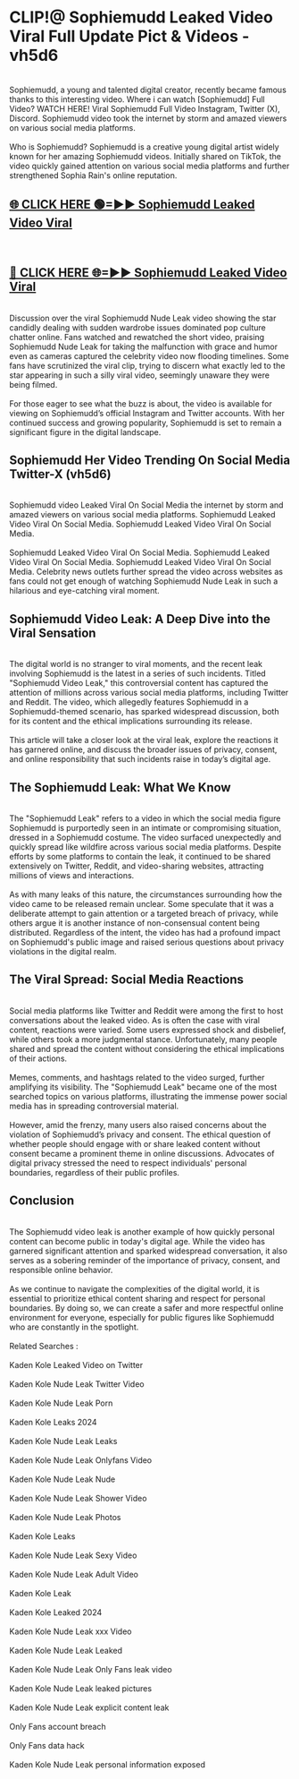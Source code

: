 # CLIP!@ Sophiemudd Leaked Video Viral Full Update Pict & Videos - vh5d6
<br>
Sophiemudd, a young and talented digital creator, recently became famous thanks to this interesting video. Where i can watch [Sophiemudd] Full Video? WATCH HERE! Viral Sophiemudd Full Video Instagram, Twitter (X), Discord. Sophiemudd video took the internet by storm and amazed viewers on various social media platforms.
<br><br>
Who is Sophiemudd? Sophiemudd is a creative young digital artist widely known for her amazing Sophiemudd videos. Initially shared on TikTok, the video quickly gained attention on various social media platforms and further strengthened Sophia Rain's online reputation.
<br>
<h2><a href="https://bestclip.site?title=Sophiemudd">🌐 CLICK HERE 🟢=►► Sophiemudd Leaked Video Viral</a></h2>
<br>
<h2><a href="https://bestclip.site?title=Sophiemudd">🔴 CLICK HERE 🌐=►► Sophiemudd Leaked Video Viral</a></h2>
<br>
Discussion over the viral Sophiemudd Nude Leak video showing the star candidly dealing with sudden wardrobe issues dominated pop culture chatter online. Fans watched and rewatched the short video, praising Sophiemudd Nude Leak for taking the malfunction with grace and humor even as cameras captured the celebrity video now flooding timelines. Some fans have scrutinized the viral clip, trying to discern what exactly led to the star appearing in such a silly viral video, seemingly unaware they were being filmed.
<br><br>
For those eager to see what the buzz is about, the video is available for viewing on Sophiemudd’s official Instagram and Twitter accounts. With her continued success and growing popularity, Sophiemudd is set to remain a significant figure in the digital landscape.
<br>
<h2>Sophiemudd Her Video Trending On Social Media Twitter-X (vh5d6)</h2>
<br>
Sophiemudd video Leaked Viral On Social Media the internet by storm and amazed viewers on various social media platforms. Sophiemudd Leaked Video Viral On Social Media. Sophiemudd Leaked Video Viral On Social Media.
<br><br>
Sophiemudd Leaked Video Viral On Social Media. Sophiemudd Leaked Video Viral On Social Media. Sophiemudd Leaked Video Viral On Social Media. Celebrity news outlets further spread the video across websites as fans could not get enough of watching Sophiemudd Nude Leak in such a hilarious and eye-catching viral moment.
<br>
<h2>Sophiemudd Video Leak: A Deep Dive into the Viral Sensation</h2>
<br>
The digital world is no stranger to viral moments, and the recent leak involving Sophiemudd is the latest in a series of such incidents. Titled "Sophiemudd Video Leak," this controversial content has captured the attention of millions across various social media platforms, including Twitter and Reddit. The video, which allegedly features Sophiemudd in a Sophiemudd-themed scenario, has sparked widespread discussion, both for its content and the ethical implications surrounding its release.
<br><br>
This article will take a closer look at the viral leak, explore the reactions it has garnered online, and discuss the broader issues of privacy, consent, and online responsibility that such incidents raise in today’s digital age.
<br>
<h2>The Sophiemudd Leak: What We Know</h2>
<br>
The "Sophiemudd Leak" refers to a video in which the social media figure Sophiemudd is purportedly seen in an intimate or compromising situation, dressed in a Sophiemudd costume. The video surfaced unexpectedly and quickly spread like wildfire across various social media platforms. Despite efforts by some platforms to contain the leak, it continued to be shared extensively on Twitter, Reddit, and video-sharing websites, attracting millions of views and interactions.
<br><br>
As with many leaks of this nature, the circumstances surrounding how the video came to be released remain unclear. Some speculate that it was a deliberate attempt to gain attention or a targeted breach of privacy, while others argue it is another instance of non-consensual content being distributed. Regardless of the intent, the video has had a profound impact on Sophiemudd's public image and raised serious questions about privacy violations in the digital realm.
<br>
<h2>The Viral Spread: Social Media Reactions</h2>
<br>
Social media platforms like Twitter and Reddit were among the first to host conversations about the leaked video. As is often the case with viral content, reactions were varied. Some users expressed shock and disbelief, while others took a more judgmental stance. Unfortunately, many people shared and spread the content without considering the ethical implications of their actions.
<br><br>
Memes, comments, and hashtags related to the video surged, further amplifying its visibility. The "Sophiemudd Leak" became one of the most searched topics on various platforms, illustrating the immense power social media has in spreading controversial material.
<br><br>
However, amid the frenzy, many users also raised concerns about the violation of Sophiemudd’s privacy and consent. The ethical question of whether people should engage with or share leaked content without consent became a prominent theme in online discussions. Advocates of digital privacy stressed the need to respect individuals' personal boundaries, regardless of their public profiles.
<br>
<h2>Conclusion</h2>
<br>
The Sophiemudd video leak is another example of how quickly personal content can become public in today's digital age. While the video has garnered significant attention and sparked widespread conversation, it also serves as a sobering reminder of the importance of privacy, consent, and responsible online behavior.
<br><br>
As we continue to navigate the complexities of the digital world, it is essential to prioritize ethical content sharing and respect for personal boundaries. By doing so, we can create a safer and more respectful online environment for everyone, especially for public figures like Sophiemudd who are constantly in the spotlight.
<br><br>
Related Searches :
<br><br>
Kaden Kole Leaked Video on Twitter
<br><br>
Kaden Kole Nude Leak Twitter Video
<br><br>
Kaden Kole Nude Leak Porn
<br><br>
Kaden Kole Leaks 2024
<br><br>
Kaden Kole Nude Leak Leaks
<br><br>
Kaden Kole Nude Leak Onlyfans Video
<br><br>
Kaden Kole Nude Leak Nude
<br><br>
Kaden Kole Nude Leak Shower Video
<br><br>
Kaden Kole Nude Leak Photos
<br><br>
Kaden Kole Leaks
<br><br>
Kaden Kole Nude Leak Sexy Video
<br><br>
Kaden Kole Nude Leak Adult Video
<br><br>
Kaden Kole Leak
<br><br>
Kaden Kole Leaked 2024
<br><br>
Kaden Kole Nude Leak xxx Video
<br><br>
Kaden Kole Nude Leak Leaked
<br><br>
Kaden Kole Nude Leak Only Fans leak video
<br><br>
Kaden Kole Nude Leak leaked pictures
<br><br>
Kaden Kole Nude Leak explicit content leak
<br><br>
Only Fans account breach
<br><br>
Only Fans data hack
<br><br>
Kaden Kole Nude Leak personal information exposed